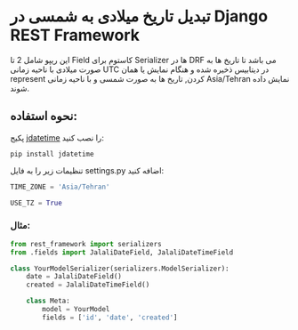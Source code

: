 # تبدیل تاریخ میلادی به شمسی در Django REST Framework
این ریپو شامل 2 تا Field کاستوم برای Serializer ها در DRF می باشد تا تاریخ ها به صورت میلادی با ناحیه زمانی UTC در دیتابیس ذخیره شده و هنگام نمایش یا همان represent کردن, تاریخ ها به صورت شمسی و با ناحیه زمانی Asia/Tehran نمایش داده شوند.


## نحوه استفاده:
پکیج [jdatetime](https://pypi.org/project/jdatetime/) را نصب کنید:
```shell
pip install jdatetime
```
تنظیمات زیر را به فایل settings.py اضافه کنید:
```python
TIME_ZONE = 'Asia/Tehran'

USE_TZ = True
```
### مثال:
```python
from rest_framework import serializers
from .fields import JalaliDateField, JalaliDateTimeField

class YourModelSerializer(serializers.ModelSerializer):
    date = JalaliDateField()
    created = JalaliDateTimeField()

    class Meta:
        model = YourModel
        fields = ['id', 'date', 'created']

```

